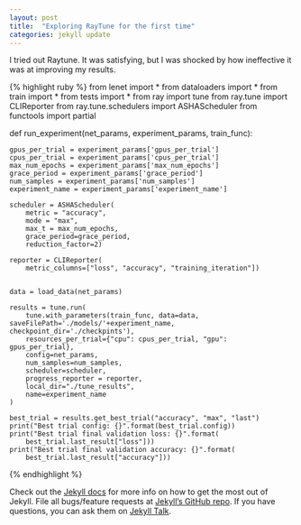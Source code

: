 ```yaml
---
layout: post
title:  "Exploring RayTune for the first time"
categories: jekyll update
---
```

I tried out Raytune. It was satisfying, but I was shocked by how ineffective it was at improving my results.

{% highlight ruby %}
from lenet import * 
from dataloaders import *
from train import *
from tests import *
from ray import tune
from ray.tune import CLIReporter
from ray.tune.schedulers import ASHAScheduler
from functools import partial


def run_experiment(net_params, experiment_params, train_func):
    
    gpus_per_trial = experiment_params['gpus_per_trial']
    cpus_per_trial = experiment_params['cpus_per_trial']
    max_num_epochs = experiment_params['max_num_epochs']
    grace_period = experiment_params['grace_period']
    num_samples = experiment_params['num_samples']
    experiment_name = experiment_params['experiment_name']

    scheduler = ASHAScheduler(
        metric = "accuracy",
        mode = "max",
        max_t = max_num_epochs,
        grace_period=grace_period,
        reduction_factor=2)

    reporter = CLIReporter(
        metric_columns=["loss", "accuracy", "training_iteration"])


    data = load_data(net_params)

    results = tune.run(
        tune.with_parameters(train_func, data=data, saveFilePath='./models/'+experiment_name, checkpoint_dir='./checkpints'),
        resources_per_trial={"cpu": cpus_per_trial, "gpu": gpus_per_trial},
        config=net_params,
        num_samples=num_samples,
        scheduler=scheduler,
        progress_reporter = reporter,
        local_dir="./tune_results",
        name=experiment_name
    )

    best_trial = results.get_best_trial("accuracy", "max", "last")
    print("Best trial config: {}".format(best_trial.config))
    print("Best trial final validation loss: {}".format(
        best_trial.last_result["loss"]))
    print("Best trial final validation accuracy: {}".format(
        best_trial.last_result["accuracy"]))
{% endhighlight %}

Check out the [Jekyll docs][jekyll-docs] for more info on how to get the most out of Jekyll. File all bugs/feature requests at [Jekyll’s GitHub repo][jekyll-gh]. If you have questions, you can ask them on [Jekyll Talk][jekyll-talk].

[jekyll-docs]: https://jekyllrb.com/docs/home
[jekyll-gh]:   https://github.com/jekyll/jekyll
[jekyll-talk]: https://talk.jekyllrb.com/
